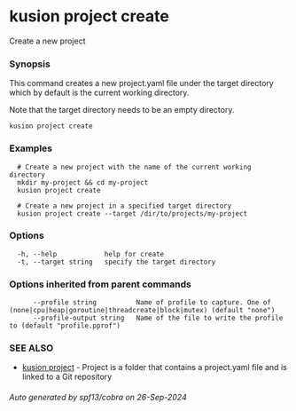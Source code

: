 # kusion project create

Create a new project

### Synopsis

This command creates a new project.yaml file under the target directory which by default is the current working directory.

 Note that the target directory needs to be an empty directory.

```
kusion project create
```

### Examples

```
  # Create a new project with the name of the current working directory
  mkdir my-project && cd my-project
  kusion project create
  
  # Create a new project in a specified target directory
  kusion project create --target /dir/to/projects/my-project
```

### Options

```
  -h, --help            help for create
  -t, --target string   specify the target directory
```

### Options inherited from parent commands

```
      --profile string          Name of profile to capture. One of (none|cpu|heap|goroutine|threadcreate|block|mutex) (default "none")
      --profile-output string   Name of the file to write the profile to (default "profile.pprof")
```

### SEE ALSO

* [kusion project](kusion-project.md)	 - Project is a folder that contains a project.yaml file and is linked to a Git repository

###### Auto generated by spf13/cobra on 26-Sep-2024
